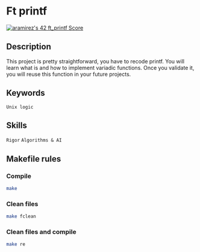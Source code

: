 # Ft printf
[![aramirez's 42 ft_printf Score](https://badge42.vercel.app/api/v2/cl6y65hc100490gl7reg9ecj1/project/2492471)](https://github.com/JaeSeoKim/badge42)
## Description
This project is pretty straightforward, you have to recode printf. You will learn what is and how to implement variadic functions. Once you validate it, you will reuse this function in your future projects.
## Keywords
`Unix logic`

## Skills
`Rigor`
`Algorithms & AI`

## Makefile rules

### Compile
```sh
make
```
### Clean files
```sh
make fclean
```
### Clean files and compile
```sh
make re
```